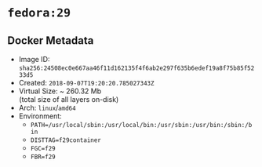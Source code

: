 # `fedora:29`

## Docker Metadata

- Image ID: `sha256:24508ec0e667aa46f11d162135f4f6ab2e297f635b6edef19a8f75b85f5233d5`
- Created: `2018-09-07T19:20:20.785027343Z`
- Virtual Size: ~ 260.32 Mb  
  (total size of all layers on-disk)
- Arch: `linux`/`amd64`
- Environment:
  - `PATH=/usr/local/sbin:/usr/local/bin:/usr/sbin:/usr/bin:/sbin:/bin`
  - `DISTTAG=f29container`
  - `FGC=f29`
  - `FBR=f29`
